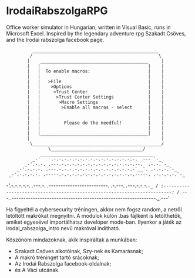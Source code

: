 # IrodaiRabszolgaRPG
Office worker simulator in Hungarian, written in Visual Basic, runs in Microsoft Excel. Inspired by the legendary adventure rpg Szakadt Csöves, and the Irodai rabszolga facebook page.


              ________________________________________________
             /                                                \
            |    _________________________________________     |
            |   |                                         |    |
            |   |  To enable macros:                      |    |
            |   |                                         |    |
            |   |   >File                                 |    |
            |   |    >Options                             |    |
            |   |     >Trust Center                       |    |
            |   |      >Trust Center Settings             |    |
            |   |       >Macro Settings                   |    |
            |   |        >Enable all macros - select      |    |
            |   |                                         |    |
            |   |                                         |    |
            |   |         Please do the needful!          |    |
            |   |                                         |    |
            |   |_________________________________________|    |
            |                                                  |
             \_________________________________________________/
                    \___________________________________/
                 ___________________________________________
              _-'    .-.-.-.-.-.-.-.-.-.-.-.-.-.-.-.-.  --- `-_
           _-'.-.-. .---.-.-.-.-.-.-.-.-.-.-.-.-.-.-.--.  .-.-.`-_
        _-'.-.-.-. .---.-.-.-.-.-.-.-.-.-.-.-.-.-.-.-`__`. .-.-.-.`-_
     _-'.-.-.-.-. .-----.-.-.-.-.-.-.-.-.-.-.-.-.-.-.-----. .-.-.-.-.`-_
  _-'.-.-.-.-.-. .---.-. .-------------------------. .-.---. .---.-.-.-.`-_
/ :-------------------------------------------------------------------------:
/ `---._.-------------------------------------------------------------._.---'


Ha figyeltél a cybersecurity tréningen, akkor nem fogsz random, a netről letöltött makrókat megnyitni.
A modulok külön .bas fájlként is letölthetők, amiket egyesével importálhatsz developer mode-ban.
Ilyenkor a játék az irodai_rabszolga_intro nevű makróval indítható.

Köszönöm mindazoknak, akik inspiráltak a munkában: 
- Szakadt Csöves alkotóinak, Szy-nek és Kamarásnak;
- A makró tréninget tartó srácoknak;
- Az Irodai Rabszolga facebook-oldalnak;
- és A Váci utcának.

